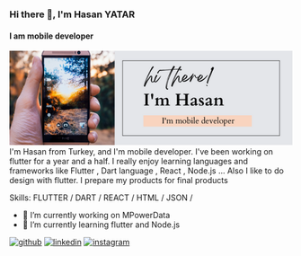 ### Hi there 👋, I'm Hasan YATAR
#### I am mobile developer 
![Summary](https://github.com/hasanyatar/hasanyatar/blob/master/background.png)
I'm Hasan from Turkey, and I'm mobile developer. I've been working on flutter for a year and a half. I really enjoy learning languages and frameworks like Flutter , Dart language , React , Node.js ...
Also I like to do design with flutter. I prepare my products for final products

Skills: FLUTTER / DART / REACT / HTML / JSON / 

- 🔭 I’m currently working on MPowerData 
- 🌱 I’m currently learning flutter and Node.js 


[<img src='https://cdn.jsdelivr.net/npm/simple-icons@3.0.1/icons/github.svg' alt='github' height='40'>](https://github.com/hasanyatar)  [<img src='https://cdn.jsdelivr.net/npm/simple-icons@3.0.1/icons/linkedin.svg' alt='linkedin' height='40'>](https://www.linkedin.com/in/hasan-yatar-458613176/)  [<img src='https://cdn.jsdelivr.net/npm/simple-icons@3.0.1/icons/instagram.svg' alt='instagram' height='40'>](https://www.instagram.com/hasan_yatar/)  

